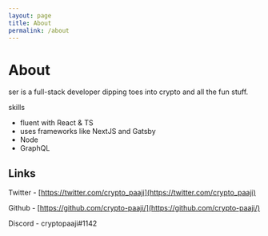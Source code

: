 ```yaml
---
layout: page
title: About
permalink: /about
---
```


# About

ser is a full-stack developer dipping toes into crypto and all the fun stuff.

skills

- fluent with React & TS
- uses frameworks like NextJS and Gatsby
- Node
- GraphQL

## Links

Twitter - [https://twitter.com/crypto_paaji](https://twitter.com/crypto_paaji)

Github - [https://github.com/crypto-paaji/](https://github.com/crypto-paaji/)

Discord - cryptopaaji#1142

